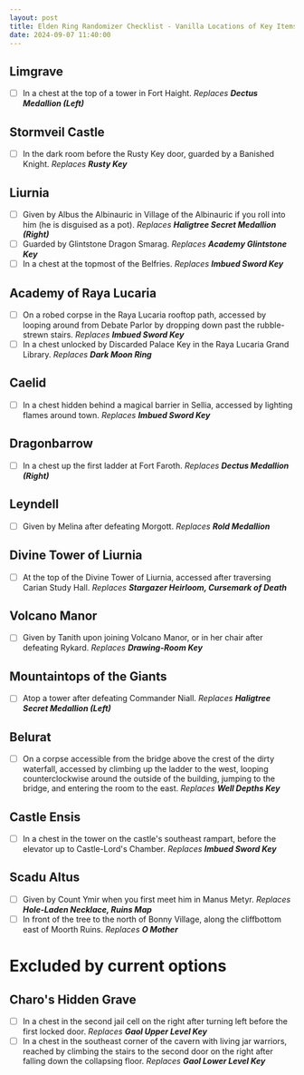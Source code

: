 ```yaml
---
layout: post
title: Elden Ring Randomizer Checklist - Vanilla Locations of Key Items
date: 2024-09-07 11:40:00
---
```


## Limgrave
- [ ] In a chest at the top of a tower in Fort Haight. 
*Replaces **Dectus Medallion (Left)***
## Stormveil Castle
- [ ] In the dark room before the Rusty Key door, guarded by a Banished Knight. 
*Replaces **Rusty Key***
## Liurnia
- [ ] Given by Albus the Albinauric in Village of the Albinauric if you roll into him (he is disguised as a pot). 
*Replaces **Haligtree Secret Medallion (Right)***
- [ ] Guarded by Glintstone Dragon Smarag. 
*Replaces **Academy Glintstone Key***
- [ ] In a chest at the topmost of the Belfries. 
*Replaces **Imbued Sword Key***
## Academy of Raya Lucaria
- [ ] On a robed corpse in the Raya Lucaria rooftop path, accessed by looping around from Debate Parlor by dropping down past the rubble-strewn stairs. 
*Replaces **Imbued Sword Key***
- [ ] In a chest unlocked by Discarded Palace Key in the Raya Lucaria Grand Library. 
*Replaces **Dark Moon Ring***
## Caelid
- [ ] In a chest hidden behind a magical barrier in Sellia, accessed by lighting flames around town. 
*Replaces **Imbued Sword Key***
## Dragonbarrow
- [ ] In a chest up the first ladder at Fort Faroth. 
*Replaces **Dectus Medallion (Right)***
## Leyndell
- [ ] Given by Melina after defeating Morgott. 
*Replaces **Rold Medallion***
## Divine Tower of Liurnia
- [ ] At the top of the Divine Tower of Liurnia, accessed after traversing Carian Study Hall. 
*Replaces **Stargazer Heirloom, Cursemark of Death***
## Volcano Manor
- [ ] Given by Tanith upon joining Volcano Manor, or in her chair after defeating Rykard. 
*Replaces **Drawing-Room Key***
## Mountaintops of the Giants
- [ ] Atop a tower after defeating Commander Niall. 
*Replaces **Haligtree Secret Medallion (Left)***
## Belurat
- [ ] On a corpse accessible from the bridge above the crest of the dirty waterfall, accessed by climbing up the ladder to the west, looping counterclockwise around the outside of the building, jumping to the bridge, and entering the room to the east. 
*Replaces **Well Depths Key***
## Castle Ensis
- [ ] In a chest in the tower on the castle's southeast rampart, before the elevator up to Castle-Lord's Chamber. 
*Replaces **Imbued Sword Key***
## Scadu Altus
- [ ] Given by Count Ymir when you first meet him in Manus Metyr. 
*Replaces **Hole-Laden Necklace, Ruins Map***
- [ ] In front of the tree to the north of Bonny Village, along the cliffbottom east of Moorth Ruins. 
*Replaces **O Mother***
# Excluded by current options
## Charo's Hidden Grave 
- [ ] In a chest in the second jail cell on the right after turning left before the first locked door. 
*Replaces **Gaol Upper Level Key***
- [ ] In a chest in the southeast corner of the cavern with living jar warriors, reached by climbing the stairs to the second door on the right after falling down the collapsing floor. 
*Replaces **Gaol Lower Level Key***
